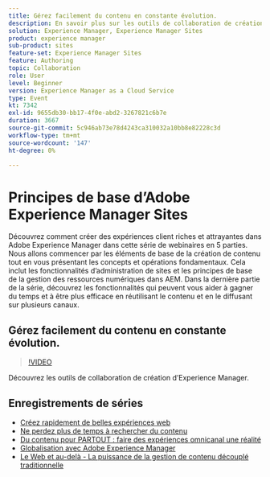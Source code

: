 ```yaml
---
title: Gérez facilement du contenu en constante évolution.
description: En savoir plus sur les outils de collaboration de création Experience Manager
solution: Experience Manager, Experience Manager Sites
product: experience manager
sub-product: sites
feature-set: Experience Manager Sites
feature: Authoring
topic: Collaboration
role: User
level: Beginner
version: Experience Manager as a Cloud Service
type: Event
kt: 7342
exl-id: 9655db30-bb17-4f0e-abd2-3267821c6b7e
duration: 3667
source-git-commit: 5c946ab73e78d4243ca310032a10bb8e82228c3d
workflow-type: tm+mt
source-wordcount: '147'
ht-degree: 0%

---
```


# Principes de base d’Adobe Experience Manager Sites

Découvrez comment créer des expériences client riches et attrayantes dans Adobe Experience Manager dans cette série de webinaires en 5 parties. Nous allons commencer par les éléments de base de la création de contenu tout en vous présentant les concepts et opérations fondamentaux. Cela inclut les fonctionnalités d’administration de sites et les principes de base de la gestion des ressources numériques dans AEM. Dans la dernière partie de la série, découvrez les fonctionnalités qui peuvent vous aider à gagner du temps et à être plus efficace en réutilisant le contenu et en le diffusant sur plusieurs canaux.

## Gérez facilement du contenu en constante évolution.

>[!VIDEO](https://video.tv.adobe.com/v/332127/?quality=12&learn=on&hidetitle=true)

Découvrez les outils de collaboration de création d’Experience Manager.

## Enregistrements de séries

* [Créez rapidement de belles expériences web](authoring-fundamentals.md)
* [Ne perdez plus de temps à rechercher du contenu](media-library-administration.md)
* [Du contenu pour PARTOUT : faire des expériences omnicanal une réalité](omnichannel-experiences.md)
* [Globalisation avec Adobe Experience Manager](multi-site-management-web-translation.md)
* [Le Web et au-delà - La puissance de la gestion de contenu découplé traditionnelle](traditional-headless-content-management.md)
